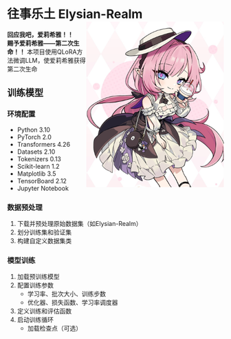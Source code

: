 
# 往事乐土 Elysian-Realm <img align="right" src="./Elysia.jpg" width="320"/>
**回应我吧，爱莉希雅！！**</br>
**赐予爱莉希雅——第二次生命！！**
本项目使用QLoRA方法微调LLM，使爱莉希雅获得第二次生命

## 训练模型
### 环境配置
- Python 3.10
- PyTorch 2.0
- Transformers 4.26
- Datasets 2.10
- Tokenizers 0.13
- Scikit-learn 1.2
- Matplotlib 3.5
- TensorBoard 2.12
- Jupyter Notebook
### 数据预处理
1. 下载并预处理原始数据集（如Elysian-Realm）
2. 划分训练集和验证集
3. 构建自定义数据集类
### 模型训练
1. 加载预训练模型
2. 配置训练参数
   - 学习率、批次大小、训练步数
   - 优化器、损失函数、学习率调度器
3. 定义训练和评估函数
4. 启动训练循环
   - 加载检查点（可选）
